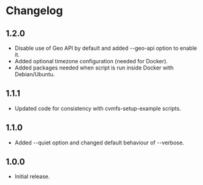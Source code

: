 # Changelog

## 1.2.0

- Disable use of Geo API by default and added --geo-api option to enable it.
- Added optional timezone configuration (needed for Docker).
- Added packages needed when script is run inside Docker with Debian/Ubuntu.

## 1.1.1

- Updated code for consistency with cvmfs-setup-example scripts.

## 1.1.0

- Added --quiet option and changed default behaviour of --verbose.

## 1.0.0

- Initial release.
